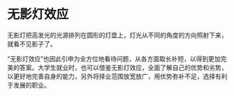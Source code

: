 # 无影灯效应

无影灯把高发光的光源排列在圆形的灯盘上，灯光从不同的角度的方向照射下来，就看不见影子了。 

“无影灯效应”也因此引申为全方位地看待问题，从各方面取长补短，以得到更加完美的答案。大学生就业时，也可以借鉴无影灯效应，全面了解自己的优势和劣势，以更好地完善自身的能力，另外将择业范围放宽放广，用优势弥补不足，选择有利于发展的职业。